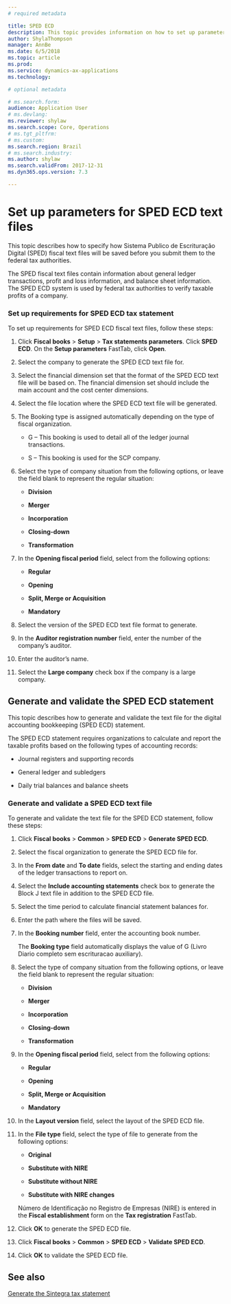 ```yaml
---
# required metadata

title: SPED ECD
description: This topic provides information on how to set up parameters for and generate SPED ECD text files.
author: ShylaThompson
manager: AnnBe
ms.date: 6/5/2018
ms.topic: article
ms.prod: 
ms.service: dynamics-ax-applications
ms.technology:

# optional metadata

# ms.search.form:  
audience: Application User
# ms.devlang: 
ms.reviewer: shylaw
ms.search.scope: Core, Operations
# ms.tgt_pltfrm: 
# ms.custom: 
ms.search.region: Brazil
# ms.search.industry: 
ms.author: shylaw
ms.search.validFrom: 2017-12-31
ms.dyn365.ops.version: 7.3

---
```


# Set up parameters for SPED ECD text files

This topic describes how to specify how Sistema Publico de Escrituração Digital (SPED) fiscal text files will be saved before you submit them to the federal tax authorities.

The SPED fiscal text files contain information about general ledger transactions, profit and loss information, and balance sheet information. The SPED ECD system is used by federal tax authorities to verify taxable profits of a company. 

### Set up requirements for SPED ECD tax statement

To set up requirements for SPED ECD fiscal text files, follow these steps:

1.  Click **Fiscal books** \> **Setup** \> **Tax statements parameters**. Click **SPED ECD**. On the **Setup parameters** FastTab, click **Open**.

2.  Select the company to generate the SPED ECD text file for.

3.  Select the financial dimension set that the format of the SPED ECD text file will be based on. The financial dimension set should include the main account and the cost center dimensions.

4.  Select the file location where the SPED ECD text file will be generated.

5.  The Booking type is assigned automatically depending on the type of fiscal organization. 
    
      - G – This booking is used to detail all of the ledger journal transactions.
    
      - S – This booking is used for the SCP company.

6.  Select the type of company situation from the following options, or leave the field blank to represent the regular situation:
    
      - **Division**
    
      - **Merger**
    
      - **Incorporation**
    
      - **Closing-down**
    
      - **Transformation**

7.  In the **Opening fiscal period** field, select from the following options:
    
      - **Regular**
    
      - **Opening**
    
      - **Split, Merge or Acquisition**
    
      - **Mandatory**

8.  Select the version of the SPED ECD text file format to generate.
    
9.  In the **Auditor registration number** field, enter the number of the company’s auditor.

10. Enter the auditor’s name.

11. Select the **Large company** check box if the company is a large company.
    


## Generate and validate the SPED ECD statement 

This topic describes how to generate and validate the text file for the digital accounting bookkeeping (SPED ECD) statement.

The SPED ECD statement requires organizations to calculate and report the taxable profits based on the following types of accounting records:

  - Journal registers and supporting records

  - General ledger and subledgers

  - Daily trial balances and balance sheets

### Generate and validate a SPED ECD text file

To generate and validate the text file for the SPED ECD statement, follow these steps:

1.  Click **Fiscal books** \> **Common** \> **SPED ECD** \> **Generate SPED ECD**.

2.  Select the fiscal organization to generate the SPED ECD file for.

3.  In the **From date** and **To date** fields, select the starting and ending dates of the ledger transactions to report on.

4.  Select the **Include accounting statements** check box to generate the Block J text file in addition to the SPED ECD file.

5.  Select the time period to calculate financial statement balances for.

6.  Enter the path where the files will be saved.

7.  In the **Booking number** field, enter the accounting book number.
    
    The **Booking type** field automatically displays the value of G (Livro Diario completo sem escrituracao auxiliary).

8.  Select the type of company situation from the following options, or leave the field blank to represent the regular situation:
    
      - **Division**
    
      - **Merger**
    
      - **Incorporation**
    
      - **Closing-down**
    
      - **Transformation**

9.  In the **Opening fiscal period** field, select from the following options:
    
      - **Regular**
    
      - **Opening**
    
      - **Split, Merge or Acquisition**
    
      - **Mandatory**

10. In the **Layout version** field, select the layout of the SPED ECD file.

11. In the **File type** field, select the type of file to generate from the following options:
    
      - **Original**
    
      - **Substitute with NIRE**
    
      - **Substitute without NIRE**
    
      - **Substitute with NIRE changes**
    
    Número de Identificação no Registro de Empresas (NIRE) is entered in the **Fiscal establishment** form on the **Tax registration** FastTab.

12. Click **OK** to generate the SPED ECD file.

13. Click **Fiscal books** \> **Common** \> **SPED ECD** \> **Validate SPED ECD**.

14. Click **OK** to validate the SPED ECD file.




## See also

[Generate the Sintegra tax statement](https://github.com/MicrosoftDocs/Dynamics-365-Operations/blob/bra-parameters-tax/articles/financials/localizations/latam-bra-set-up-parameters-for-tax-statements.md)

